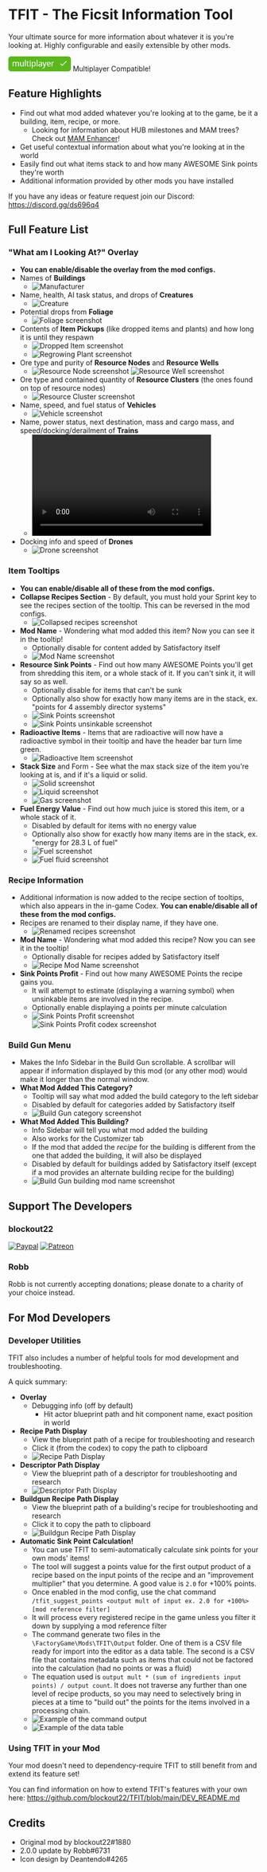 # TFIT - The Ficsit Information Tool

Your ultimate source for more information about whatever it is you're looking at. Highly configurable and easily extensible by other mods.

![logo](https://raw.githubusercontent.com/deantendo/community/master/com_mp_yes.png)
Multiplayer Compatible!

## Feature Highlights

- Find out what mod added whatever you're looking at to the game, be it a building, item, recipe, or more.
  - Looking for information about HUB milestones and MAM trees? Check out [MAM Enhancer](https://ficsit.app/mod/MAMTips)!
- Get useful contextual information about what you're looking at in the world
- Easily find out what items stack to and how many AWESOME Sink points they're worth
- Additional information provided by other mods you have installed

If you have any ideas or feature request join our Discord:
<https://discord.gg/ds696q4>

## Full Feature List

### "What am I Looking At?" Overlay

- **You can enable/disable the overlay from the mod configs.**
- Names of **Buildings**
  - ![Manufacturer](https://i.imgur.com/WcLnRWZ.jpeg)
- Name, health, AI task status, and drops of **Creatures**
  - ![Creature](https://i.imgur.com/qEkkIuv.png)
- Potential drops from **Foliage**
  - ![Foliage screenshot](https://i.imgur.com/67Hqup5.png)
- Contents of **Item Pickups** (like dropped items and plants) and how long it is until they respawn
  - ![Dropped Item screenshot](https://i.imgur.com/6l11xMc.png)
  - ![Regrowing Plant screenshot](https://i.imgur.com/ZlvqEVk.png)
- Ore type and purity of **Resource Nodes** and **Resource Wells**
  - ![Resource Node screenshot](https://i.imgur.com/bvpI90n.png)
    ![Resource Well screenshot](https://i.imgur.com/lkIrktI.png)
- Ore type and contained quantity of **Resource Clusters** (the ones found on top of resource nodes)
  - ![Resource Cluster screenshot](https://i.imgur.com/pD88dCA.png)
- Name, speed, and fuel status of **Vehicles**
  - ![Vehicle screenshot](https://i.imgur.com/pOMJ7Ca.png)
- Name, power status, next destination, mass and cargo mass, and speed/docking/derailment of **Trains**
  - <video controls="" width="360" height="203">
    <source src="https://i.imgur.com/vxe5c52.mp4" autoplay="" controls="" type="video/mp4">
    </video>
  <!-- - https://streamable.com/mre83a -->
- Docking info and speed of **Drones**
  - ![Drone screenshot](https://i.imgur.com/T95Z1Cx.png)

### Item Tooltips

- **You can enable/disable all of these from the mod configs.**
- **Collapse Recipes Section** - By default, you must hold your Sprint key to see the recipes section of the tooltip. This can be reversed in the mod configs.
  - ![Collapsed recipes screenshot](https://i.imgur.com/nguAWD0.png)
- **Mod Name** - Wondering what mod added this item? Now you can see it in the tooltip!
  - Optionally disable for content added by Satisfactory itself
  - ![Mod Name screenshot](https://i.imgur.com/4jTfN4d.png)
- **Resource Sink Points** - Find out how many AWESOME Points you'll get from shredding this item, or a whole stack of it. If you can't sink it, it will say so as well.
  - Optionally disable for items that can't be sunk
  - Optionally also show for exactly how many items are in the stack, ex. "points for 4 assembly director systems"
  - ![Sink Points screenshot](https://i.imgur.com/b3Wa33z.png)
  - ![Sink Points unsinkable screenshot](https://i.imgur.com/8v32fCG.png)
- **Radioactive Items** - Items that are radioactive will now have a radioactive symbol in their tooltip and have the header bar turn lime green.
  - ![Radioactive Item screenshot](https://i.imgur.com/mQOnaUZ.png)
- **Stack Size** and Form - See what the max stack size of the item you're looking at is, and if it's a liquid or solid.
  - ![Solid screenshot](https://i.imgur.com/KQyjnML.png)
  - ![Liquid screenshot](https://i.imgur.com/rijtuKf.png)
  - ![Gas screenshot](https://i.imgur.com/YnSoIiq.png)
- **Fuel Energy Value** - Find out how much juice is stored this item, or a whole stack of it.
  - Disabled by default for items with no energy value
  - Optionally also show for exactly how many items are in the stack, ex. "energy for 28.3 L of fuel"
  - ![Fuel screenshot](https://i.imgur.com/HcXSDnj.png)
  - ![Fuel fluid screenshot](https://i.imgur.com/2c7vJHh.png)

### Recipe Information

- Additional information is now added to the recipe section of tooltips, which also appears in the in-game Codex. **You can enable/disable all of these from the mod configs.**
- Recipes are renamed to their display name, if they have one.
  - ![Renamed recipes screenshot](https://i.imgur.com/51JIskP.png)
- **Mod Name** - Wondering what mod added this recipe? Now you can see it in the tooltip!
  - Optionally disable for recipes added by Satisfactory itself
  - ![Recipe Mod Name screenshot](https://i.imgur.com/95LDarx.png)
- **Sink Points Profit** - Find out how many AWESOME Points the recipe gains you.
  - It will attempt to estimate (displaying a warning symbol) when unsinkable items are involved in the recipe.
  - Optionally enable displaying a points per minute calculation
  - ![Sink Points Profit screenshot](https://i.imgur.com/yO7ijMk.png)
    ![Sink Points Profit codex screenshot](https://i.imgur.com/u2v3Vb7.png)

### Build Gun Menu

- Makes the Info Sidebar in the Build Gun scrollable. A scrollbar will appear if information displayed by this mod (or any other mod) would make it longer than the normal window.
- **What Mod Added This Category?**
  - Tooltip will say what mod added the build category to the left sidebar
  - Disabled by default for categories added by Satisfactory itself
  - ![Build Gun category screenshot](https://i.imgur.com/Iek58Ih.png)
- **What Mod Added This Building?**
  - Info Sidebar will tell you what mod added the building
  - Also works for the Customizer tab
  - If the mod that added the *recipe* for the building is different from the one that added the building, it will also be displayed
  - Disabled by default for buildings added by Satisfactory itself (except if a mod provides an alternate building recipe for the building)
  - ![Build Gun building mod name screenshot](https://i.imgur.com/LB0Z5JF.png)

## Support The Developers

### blockout22

[![Paypal](https://cdn.discordapp.com/attachments/715598550309797999/739846021768675448/paypal_lg.jpg)](https://paypal.me/blockout22)
[![Patreon](https://c5.patreon.com/external/logo/become_a_patron_button.png)](https://www.patreon.com/blockout22)

### Robb

Robb is not currently accepting donations; please donate to a charity of your choice instead.

## For Mod Developers

### Developer Utilities

TFIT also includes a number of helpful tools for mod development and troubleshooting.

A quick summary:

- **Overlay**
  - Debugging info (off by default)
    - Hit actor blueprint path and hit component name, exact position in world
- **Recipe Path Display**
  - View the blueprint path of a recipe for troubleshooting and research
  - Click it (from the codex) to copy the path to clipboard
  - ![Recipe Path Display](https://i.imgur.com/Xx6MWQW.png)
- **Descriptor Path Display**
  - View the blueprint path of a descriptor for troubleshooting and research
  - ![Descriptor Path Display](https://i.imgur.com/6ZI5cbt.png)
- **Buildgun Recipe Path Display**
  - View the blueprint path of a building's recipe for troubleshooting and research
  - Click it to copy the path to clipboard
  - ![Buildgun Recipe Path Display](https://i.imgur.com/a3bU2yb.png)
- **Automatic Sink Point Calculation!**
  - You can use TFIT to semi-automatically calculate sink points for your own mods' items!
  - The tool will suggest a points value for the first output product of a recipe based on the input points of the recipe and an "improvement multiplier" that you determine. A good value is `2.0` for +100% points.
  - Once enabled in the mod config, use the chat command `/tfit_suggest_points <output mult of input ex. 2.0 for +100%> [mod reference filter]`
  - It will process every registered recipe in the game unless you filter it down by supplying a mod reference filter
  - The command generate two files in the `\FactoryGame\Mods\TFIT\Output` folder. One of them is a CSV file ready for import into the editor as a data table. The second is a CSV file that contains metadata such as items that could not be factored into the calculation (had no points or was a fluid)
  - The equation used is `output mult * (sum of ingredients input points) / output count`. It does not traverse any further than one level of recipe products, so you may need to selectively bring in pieces at a time to "build out" the points for the items involved in a processing chain.
  - ![Example of the command output](https://cdn.discordapp.com/attachments/623891487683510323/1095174826831917096/image.png)
  - ![Example of the data table](https://cdn.discordapp.com/attachments/623891487683510323/1095174955135680622/image.png)

### Using TFIT in your Mod

Your mod doesn't need to dependency-require TFIT to still benefit from and extend its feature set!

You can find information on how to extend TFIT's features with your own here: <https://github.com/blockout22/TFIT/blob/main/DEV_README.md>

## Credits

- Original mod by blockout22#1880
- 2.0.0 update by Robb#6731
- Icon design by Deantendo#4265
